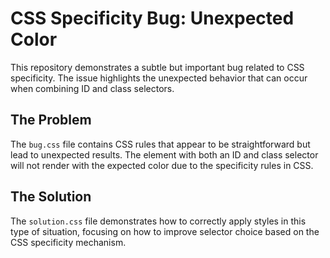 # CSS Specificity Bug: Unexpected Color

This repository demonstrates a subtle but important bug related to CSS specificity.  The issue highlights the unexpected behavior that can occur when combining ID and class selectors.

## The Problem

The `bug.css` file contains CSS rules that appear to be straightforward but lead to unexpected results. The element with both an ID and class selector will not render with the expected color due to the specificity rules in CSS.

## The Solution

The `solution.css` file demonstrates how to correctly apply styles in this type of situation, focusing on how to improve selector choice based on the CSS specificity mechanism.